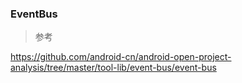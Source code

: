 ### EventBus  

> 参考  

https://github.com/android-cn/android-open-project-analysis/tree/master/tool-lib/event-bus/event-bus  

